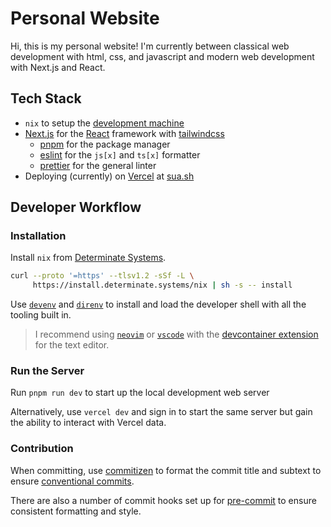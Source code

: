 # Personal Website

Hi, this is my personal website! I'm currently between classical web development
with html, css, and javascript and modern web development with Next.js and
React.

## Tech Stack

- `nix` to setup the [development machine](#developer-workflow)
- [Next.js](https://nextjs.org) for the [React](https://react.dev) framework
  with [tailwindcss](https://tailwindcss.com)
  - [pnpm](https://pnpm.io) for the package manager
  - [eslint](https://eslint.org) for the `js[x]` and `ts[x]` formatter
  - [prettier](https://prettier.io) for the general linter
- Deploying (currently) on [Vercel](https://vercel.com) at
  [sua.sh](https://sua.sh)

## Developer Workflow

### Installation

Install `nix` from
[Determinate Systems](https://determinate.systems/posts/determinate-nix-installer/).

```bash
curl --proto '=https' --tlsv1.2 -sSf -L \
     https://install.determinate.systems/nix | sh -s -- install
```

Use [`devenv`](https://devenv.sh) and [`direnv`](https://direnv.net) to install
and load the developer shell with all the tooling built in.

> I recommend using [`neovim`](https://neovim.io) or
> [`vscode`](https://code.visualstudio.com) with the
> [devcontainer extension](https://marketplace.visualstudio.com/items?itemName=ms-vscode-remote.remote-containers)
> for the text editor.

### Run the Server

Run `pnpm run dev` to start up the local development web server

Alternatively, use `vercel dev` and sign in to start the same server but gain
the ability to interact with Vercel data.

### Contribution

When committing, use
[commitizen](https://commitizen-tools.github.io/commitizen/) to format the
commit title and subtext to ensure
[conventional commits](https://commitizen-tools.github.io/commitizen/).

There are also a number of commit hooks set up for
[pre-commit](https://pre-commit.com) to ensure consistent formatting and style.
